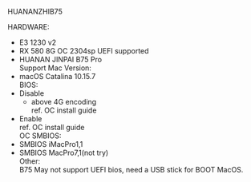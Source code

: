 HUANANZHIB75<br/>

HARDWARE:<br/>
- E3 1230 v2<br/>
- RX 580 8G OC 2304sp UEFI supported<br/>
- HUANAN JINPAI B75 Pro<br/>
Support Mac Version:<br/>
- macOS Catalina 10.15.7<br/>
BIOS:<br/>
- Disable<br/>
  * above 4G encoding<br/>
ref. OC install guide<br/>
- Enable<br/>
  ref. OC install guide<br/>
OC SMBIOS:<br/>
- SMBIOS iMacPro1,1<br/>
- SMBIOS MacPro7,1(not try)<br/>
Other:<br/>
B75 May not support UEFI bios, need a USB stick for BOOT MacOS.<br/>
